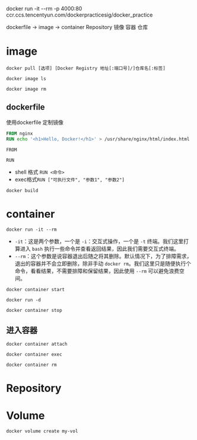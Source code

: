 docker run -it --rm -p 4000:80 ccr.ccs.tencentyun.com/dockerpracticesig/docker_practice

dockerfile -> image  -> container
Repository
镜像
容器
仓库
# image
```
docker pull [选项] [Docker Registry 地址[:端口号]/]仓库名[:标签]
```

`docker image ls`

`docker image rm`

## dockerfile
使用dockerfile 定制镜像
```dockerfile
FROM nginx
RUN echo '<h1>Hello, Docker!</h1>' > /usr/share/nginx/html/index.html
```

`FROM`

`RUN`
- shell 格式  `RUN <命令>`
- exec格式`RUN ["可执行文件", "参数1", "参数2"]`

`docker build`

# container

`docker run -it --rm`

- `-it`：这是两个参数，一个是 `-i`：交互式操作，一个是 `-t` 终端。我们这里打算进入 `bash` 执行一些命令并查看返回结果，因此我们需要交互式终端。
- `--rm`：这个参数是说容器退出后随之将其删除。默认情况下，为了排障需求，退出的容器并不会立即删除，除非手动 `docker rm`。我们这里只是随便执行个命令，看看结果，不需要排障和保留结果，因此使用 `--rm` 可以避免浪费空间。

`docker container start`

`docker run -d`

`docker container stop`

## 进入容器
`docker container attach`

`docker container exec`

`docker container rm`

# Repository

# Volume
```
docker volume create my-vol
```
